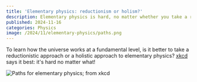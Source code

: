 ```yaml
---
title: 'Elementary physics: reductionism or holism?'
description: Elementary physics is hard, no matter whether you take a reductionist or holistic approach.  This is said so well by xkcd.
published: 2024-11-16
categories: Physics
image: /2024/11/elementary-physics/paths.png
---
```


To learn how the universe works at a fundamental level,
is it better to take a reductionistic approach or a holistic approach to elementary physics?
[xkcd](https://xkcd.com/2933/) says it best: it's hard no matter what!

![Paths for elementary physics; from [xkcd](https://xkcd.com/2933/)](/2024/11/elementary-physics/paths.png)
